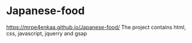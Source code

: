 # Japanese-food
https://mrpe4enkaa.github.io/Japanese-food/
The project contains html, css, javascript, jquerry and gsap
